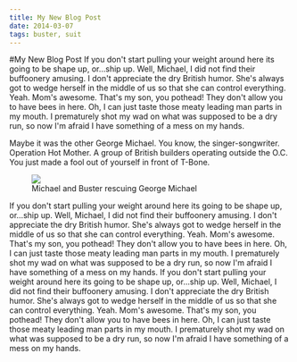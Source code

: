 ```yaml
---
title: My New Blog Post
date: 2014-03-07
tags: buster, suit
---
```


#My New Blog Post
If you don't start pulling your weight around here its going to be shape up, or…ship up. Well, Michael, I did not find their buffoonery amusing. I don't appreciate the dry British humor. She's always got to wedge herself in the middle of us so that she can control everything. Yeah. Mom's awesome. That's my son, you pothead! They don't allow you to have bees in here. Oh, I can just taste those meaty leading man parts in my mouth. I prematurely shot my wad on what was supposed to be a dry run, so now I'm afraid I have something of a mess on my hands.

Maybe it was the other George Michael. You know, the singer-songwriter. Operation Hot Mother. A group of British builders operating outside the O.C. You just made a fool out of yourself in front of T-Bone.

<figure>
  <div class="image">
    <img src="http://goo.gl/zam2RE">
  </div>
  <figcaption>
    Michael and Buster rescuing George Michael
  </figcaption>
</figure>

If you don't start pulling your weight around here its going to be shape up, or…ship up. Well, Michael, I did not find their buffoonery amusing. I don't appreciate the dry British humor. She's always got to wedge herself in the middle of us so that she can control everything. Yeah. Mom's awesome. That's my son, you pothead! They don't allow you to have bees in here. Oh, I can just taste those meaty leading man parts in my mouth. I prematurely shot my wad on what was supposed to be a dry run, so now I'm afraid I have something of a mess on my hands. If you don't start pulling your weight around here its going to be shape up, or…ship up. Well, Michael, I did not find their buffoonery amusing. I don't appreciate the dry British humor. She's always got to wedge herself in the middle of us so that she can control everything. Yeah. Mom's awesome. That's my son, you pothead! They don't allow you to have bees in here. Oh, I can just taste those meaty leading man parts in my mouth. I prematurely shot my wad on what was supposed to be a dry run, so now I'm afraid I have something of a mess on my hands.
